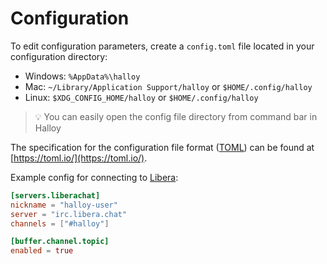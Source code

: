 # Configuration

To edit configuration parameters, create a `config.toml` file located in your configuration directory:

* Windows: `%AppData%\halloy`
* Mac: `~/Library/Application Support/halloy` or `$HOME/.config/halloy`
* Linux: `$XDG_CONFIG_HOME/halloy` or `$HOME/.config/halloy`

> 💡 You can easily open the config file directory from command bar in Halloy

The specification for the configuration file format ([TOML](https://toml.io/)) can be found at [https://toml.io/](https://toml.io/).

Example config for connecting to [Libera](https://libera.chat/):

```toml
[servers.liberachat]
nickname = "halloy-user"
server = "irc.libera.chat"
channels = ["#halloy"]

[buffer.channel.topic]
enabled = true
```
